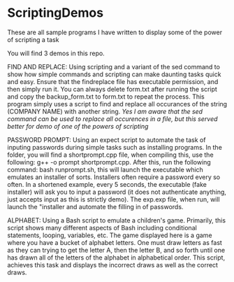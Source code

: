 # ScriptingDemos
These are all sample programs I have written to display some of the power of scripting a task

You will find 3 demos in this repo.

FIND AND REPLACE: Using scripting and a variant of the sed command to show how simple commands and scripting can make daunting tasks quick and easy. Ensure that the findreplace file has executable permission, and then simply run it. You can always delete form.txt after running the script and copy the backup_form.txt to form.txt to repeat the process. This program simply uses a script to find and replace all occurances of the string (COMPANY NAME) with another string. *Yes I am aware that the sed command can be used to replace all occurences in a file, but this served better for demo of one of the powers of scripting*

PASSWORD PROMPT: Using an expect script to automate the task of inputing passwords during simple tasks such as installing programs. In the folder, you will find a shortprompt.cpp file, when compiling this, use the following: g++ -o prompt shortprompt.cpp. After this, run the following command: bash runprompt.sh, this will launch the executable which emulates an installer of sorts. Installers often require a password every so often. In a shortened example, every 5 seconds, the executable (fake installer) will ask you to input a password (it does not authenticate anything, just accepts input as this is strictly demo). The exp.exp file, when run, will launch the "installer
 and automate the filling in of passwords.

ALPHABET: Using a Bash script to emulate a children's game. Primarily, this script shows many different aspects of Bash including conditional statements, looping, variables, etc. The game displayed here is a game where you have a bucket of alphabet letters. One must draw letters as fast as they can trying to get the letter A, then the letter B, and so forth until one has drawn all of the letters of the alphabet in alphabetical order. This script, achieves this task and displays the incorrect draws as well as the correct draws.

